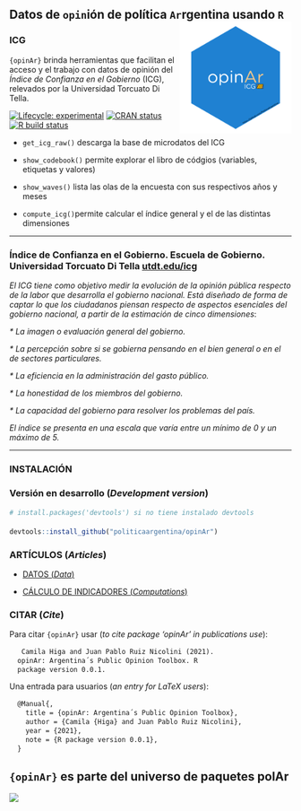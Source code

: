 
<!-- README.md is generated from README.Rmd. Please edit that file -->

## Datos de `opin`ión de política `Ar`rgentina usando `R` <a><img src="man/figures/logo.png" width="200" align="right" /></a>

### ICG

`{opinAr}` brinda herramientas que facilitan el acceso y el trabajo con
datos de opinión del *Índice de Confianza en el Gobierno* (ICG),
relevados por la Universidad Torcuato Di Tella.

<!-- badges: start -->

[![Lifecycle:
experimental](https://img.shields.io/badge/lifecycle-experimental-orange.svg)](https://lifecycle.r-lib.org/articles/stages.html#experimental)
[![CRAN
status](https://www.r-pkg.org/badges/version/opinAr)](https://CRAN.R-project.org/package=opinAr)
[![R build
status](https://github.com/PoliticaArgentina/opinAr/workflows/R-CMD-check/badge.svg)](https://github.com/PoliticaArgentina/opinAr/actions)

<!-- badges: end -->

-   `get_icg_raw()` descarga la base de microdatos del ICG

-   `show_codebook()` permite explorar el libro de códgios (variables,
    etiquetas y valores)

-   `show_waves()` lista las olas de la encuesta con sus respectivos
    años y meses

-   `compute_icg()`permite calcular el índice general y el de las
    distintas dimensiones

------------------------------------------------------------------------

### Índice de Confianza en el Gobierno. Escuela de Gobierno. Universidad Torcuato Di Tella [utdt.edu/icg](https://www.utdt.edu//ver_contenido.php?id_contenido=1351&id_item_menu=2970)

*El ICG tiene como objetivo medir la evolución de la opinión pública
respecto de la labor que desarrolla el gobierno nacional. Está diseñado
de forma de captar lo que los ciudadanos piensan respecto de aspectos
esenciales del gobierno nacional, a partir de la estimación de cinco
dimensiones*:

*\* La imagen o evaluación general del gobierno.*

*\* La percepción sobre si se gobierna pensando en el bien general o en
el de sectores particulares.*

*\* La eficiencia en la administración del gasto público.*

*\* La honestidad de los miembros del gobierno.*

*\* La capacidad del gobierno para resolver los problemas del país.*

*El índice se presenta en una escala que varía entre un mínimo de 0 y un
máximo de 5.*

------------------------------------------------------------------------

### INSTALACIÓN

### Versión en desarrollo (*Development version*)

``` r
# install.packages('devtools') si no tiene instalado devtools

devtools::install_github("politicaargentina/opinAr")
```

### ARTÍCULOS (*Articles*)

-   [DATOS
    (*Data*)](https://politicaargentina.github.io/opinAr/articles/data.html)

-   [CÁLCULO DE INDICADORES
    (*Computations*)](https://politicaargentina.github.io/opinAr/articles/data.html)

### CITAR (*Cite*)

Para citar `{opinAr}` usar (*to cite package ‘opinAr’ in publications
use*):

       Camila Higa and Juan Pablo Ruiz Nicolini (2021).
      opinAr: Argentina´s Public Opinion Toolbox. R
      package version 0.0.1.

Una entrada para usuarios (*an entry for LaTeX users*):

      @Manual{,
        title = {opinAr: Argentina´s Public Opinion Toolbox},
        author = {Camila {Higa} and Juan Pablo Ruiz Nicolini},
        year = {2021},
        note = {R package version 0.0.1},
      }

## `{opinAr}` es parte del universo de paquetes **polAr**

![](https://github.com/PoliticaArgentina/data_warehouse/raw/master/hex/collage.png)<!-- -->
